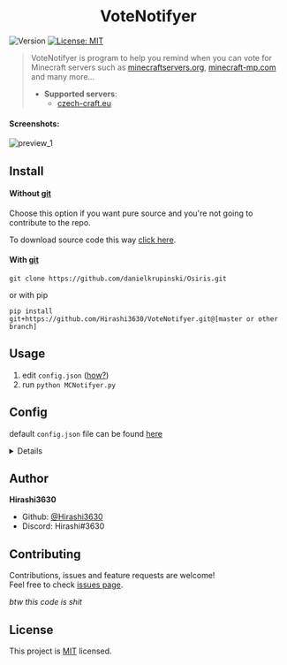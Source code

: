 <h1 align="center">VoteNotifyer</h1>
<p>
  <img alt="Version" src="https://img.shields.io/badge/version-0.0.1-blue.svg?cacheSeconds=2592000" />
  <a href="https://www.mit-license.org" target="_blank">
    <img alt="License: MIT" src="https://img.shields.io/badge/License-MIT-yellow.svg" />
  </a>
</p>

> VoteNotifyer is program to help you remind when you can vote for Minecraft servers such as [minecraftservers.org](https://minecraftservers.org/), [minecraft-mp.com](https://minecraft-mp.com/) and many more...
>
> * **Supported servers**:
>   * [czech-craft.eu](https://czech-craft.eu/)

#### Screenshots:

![preview_1](https://user-images.githubusercontent.com/37778278/85880577-862cea00-b7dc-11ea-9f08-18097b5c8f6f.jpg)

## Install

#### Without [git](https://git-scm.com)

Choose this option if you want pure source and you're not going to contribute to the repo.

To download source code this way [click here](https://github.com/Hirashi3630/VoteNotifyer/archive/master.zip).

#### With [git](https://git-scm.com)

```shell script
git clone https://github.com/danielkrupinski/Osiris.git
```
or with pip
```shell script
pip install git+https://github.com/Hirashi3630/VoteNotifyer.git@[master or other branch]
```

## Usage

1. edit `config.json` ([how?](https://github.com/Hirashi3630/VoteNotifyer#config))
2. run `python MCNotifyer.py`

## Config

default `config.json` file can be found [here](https://raw.githubusercontent.com/Hirashi3630/VoteNotifyer/master/config.json)

<details>

* **"repeat-interval"** -  As soon as you can vote, the program will notify you every **X** second
    * type: `int` _(number)_
    * default: `5` - it will notify you every fifth second
    * disabled: `-1`
* **"scraper-file"** - Name of scraper script file (without `.py`)
    * type: `string` _(text)_
    * default: `czech-craft-eu` 
    * disabled: N/A
* **"scraper-file-par"** - Parameter for scraper file (currently used for server name)
    * type: `string` _(text)_
    * default: `skymc` 
    * disabled: N/A
* **"sound-path"** - Path to sound file that will play if you can vote. [freesound.org](https://freesound.org/) is one of many good sites for sound effects. For example [this](https://freesound.org/people/morrisjm/sounds/268756/).
    * type: `string` _(text)_
    * default: `sfx/notif01.wav` 
    * disabled: `-1`
* **"open-browser"** - Once you can vote, open a voting site in your default browser
    * type: `boolean` _(true/false)_
    * default: `false` 
    * disabled: `false`

</details>

## Author

**Hirashi3630**

* Github: [@Hirashi3630](https://github.com/Hirashi3630)
* Discord: Hirashi#3630

## Contributing

Contributions, issues and feature requests are welcome!<br />Feel free to check [issues page](https://github.com/Hirashi3630/VoteNotifyer/issues). 

_btw this code is shit_

## License

This project is [MIT](https://github.com/Hirashi3630/VoteNotifyer/blob/master/LICENSE) licensed.